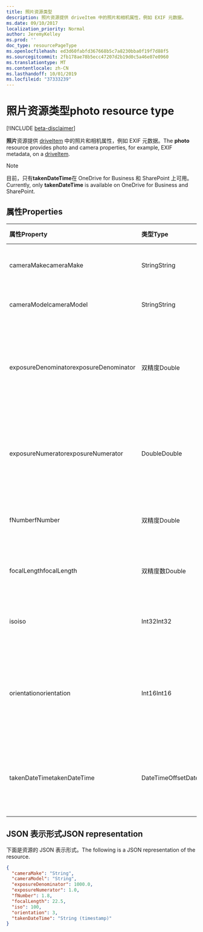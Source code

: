 ```yaml
---
title: 照片资源类型
description: 照片资源提供 driveItem 中的照片和相机属性，例如 EXIF 元数据。
ms.date: 09/10/2017
localization_priority: Normal
author: JeremyKelley
ms.prod: ''
doc_type: resourcePageType
ms.openlocfilehash: ed3d60fabfd367668b5c7a8230bba0f19f7d88f5
ms.sourcegitcommit: 2fb178ae78b5ecc47207d2b19d0c5a46e07e0960
ms.translationtype: MT
ms.contentlocale: zh-CN
ms.lasthandoff: 10/01/2019
ms.locfileid: "37333239"
---
```

# <a name="photo-resource-type"></a><span data-ttu-id="35b79-103">照片资源类型</span><span class="sxs-lookup"><span data-stu-id="35b79-103">photo resource type</span></span>

[!INCLUDE [beta-disclaimer](../../includes/beta-disclaimer.md)]

<span data-ttu-id="35b79-104">**照片**资源提供 [driveItem](driveitem.md) 中的照片和相机属性，例如 EXIF 元数据。</span><span class="sxs-lookup"><span data-stu-id="35b79-104">The **photo** resource provides photo and camera properties, for example, EXIF metadata, on a [driveItem](driveitem.md).</span></span>

> [!NOTE]
> <span data-ttu-id="35b79-105">目前，只有**takenDateTime**在 OneDrive for Business 和 SharePoint 上可用。</span><span class="sxs-lookup"><span data-stu-id="35b79-105">Currently, only **takenDateTime** is available on OneDrive for Business and SharePoint.</span></span>

## <a name="properties"></a><span data-ttu-id="35b79-106">属性</span><span class="sxs-lookup"><span data-stu-id="35b79-106">Properties</span></span>

| <span data-ttu-id="35b79-107">属性</span><span class="sxs-lookup"><span data-stu-id="35b79-107">Property</span></span>          | <span data-ttu-id="35b79-108">类型</span><span class="sxs-lookup"><span data-stu-id="35b79-108">Type</span></span>          | <span data-ttu-id="35b79-109">说明</span><span class="sxs-lookup"><span data-stu-id="35b79-109">Description</span></span>                                                                |
|:------------------|:--------------|:---------------------------------------------------------------------------|
|<span data-ttu-id="35b79-110">cameraMake</span><span class="sxs-lookup"><span data-stu-id="35b79-110">cameraMake</span></span>         |<span data-ttu-id="35b79-111">String</span><span class="sxs-lookup"><span data-stu-id="35b79-111">String</span></span>         | <span data-ttu-id="35b79-p101">相机制造商。只读。</span><span class="sxs-lookup"><span data-stu-id="35b79-p101">Camera manufacturer. Read-only.</span></span>                                            |
|<span data-ttu-id="35b79-114">cameraModel</span><span class="sxs-lookup"><span data-stu-id="35b79-114">cameraModel</span></span>        |<span data-ttu-id="35b79-115">String</span><span class="sxs-lookup"><span data-stu-id="35b79-115">String</span></span>         | <span data-ttu-id="35b79-p102">相机型号。只读。</span><span class="sxs-lookup"><span data-stu-id="35b79-p102">Camera model. Read-only.</span></span>                                                   |
|<span data-ttu-id="35b79-118">exposureDenominator</span><span class="sxs-lookup"><span data-stu-id="35b79-118">exposureDenominator</span></span>|<span data-ttu-id="35b79-119">双精度</span><span class="sxs-lookup"><span data-stu-id="35b79-119">Double</span></span>         | <span data-ttu-id="35b79-p103">相机的曝光时间分数的分母。只读。</span><span class="sxs-lookup"><span data-stu-id="35b79-p103">The denominator for the exposure time fraction from the camera. Read-only.</span></span> |
|<span data-ttu-id="35b79-122">exposureNumerator</span><span class="sxs-lookup"><span data-stu-id="35b79-122">exposureNumerator</span></span>  |<span data-ttu-id="35b79-123">Double</span><span class="sxs-lookup"><span data-stu-id="35b79-123">Double</span></span>         | <span data-ttu-id="35b79-p104">相机的曝光时间分数的分子。只读。</span><span class="sxs-lookup"><span data-stu-id="35b79-p104">The numerator for the exposure time fraction from the camera. Read-only.</span></span>   |
|<span data-ttu-id="35b79-126">fNumber</span><span class="sxs-lookup"><span data-stu-id="35b79-126">fNumber</span></span>            |<span data-ttu-id="35b79-127">双精度</span><span class="sxs-lookup"><span data-stu-id="35b79-127">Double</span></span>         | <span data-ttu-id="35b79-p105">相机的 F-stop 值。只读。</span><span class="sxs-lookup"><span data-stu-id="35b79-p105">The F-stop value from the camera. Read-only.</span></span>                               |
|<span data-ttu-id="35b79-130">focalLength</span><span class="sxs-lookup"><span data-stu-id="35b79-130">focalLength</span></span>        |<span data-ttu-id="35b79-131">双精度数</span><span class="sxs-lookup"><span data-stu-id="35b79-131">Double</span></span>         | <span data-ttu-id="35b79-p106">相机的焦距。只读。</span><span class="sxs-lookup"><span data-stu-id="35b79-p106">The focal length from the camera. Read-only.</span></span>                               |
|<span data-ttu-id="35b79-134">iso</span><span class="sxs-lookup"><span data-stu-id="35b79-134">iso</span></span>                |<span data-ttu-id="35b79-135">Int32</span><span class="sxs-lookup"><span data-stu-id="35b79-135">Int32</span></span>          | <span data-ttu-id="35b79-p107">相机的 ISO 值。只读。</span><span class="sxs-lookup"><span data-stu-id="35b79-p107">The ISO value from the camera. Read-only.</span></span>                                  |
|<span data-ttu-id="35b79-138">orientation</span><span class="sxs-lookup"><span data-stu-id="35b79-138">orientation</span></span>        |<span data-ttu-id="35b79-139">Int16</span><span class="sxs-lookup"><span data-stu-id="35b79-139">Int16</span></span>          | <span data-ttu-id="35b79-140">相机中的方向值。</span><span class="sxs-lookup"><span data-stu-id="35b79-140">The orientation value from the camera.</span></span> <span data-ttu-id="35b79-141">在 OneDrive 个人版上是可写的。</span><span class="sxs-lookup"><span data-stu-id="35b79-141">Writable on OneDrive Personal.</span></span>      |
|<span data-ttu-id="35b79-142">takenDateTime</span><span class="sxs-lookup"><span data-stu-id="35b79-142">takenDateTime</span></span>      |<span data-ttu-id="35b79-143">DateTimeOffset</span><span class="sxs-lookup"><span data-stu-id="35b79-143">DateTimeOffset</span></span> | <span data-ttu-id="35b79-144">以 UTC 时间拍摄照片的日期和时间。</span><span class="sxs-lookup"><span data-stu-id="35b79-144">The date and time the photo was taken in UTC time.</span></span> <span data-ttu-id="35b79-145">只读。</span><span class="sxs-lookup"><span data-stu-id="35b79-145">Read-only.</span></span>              |

## <a name="json-representation"></a><span data-ttu-id="35b79-146">JSON 表示形式</span><span class="sxs-lookup"><span data-stu-id="35b79-146">JSON representation</span></span>

<span data-ttu-id="35b79-147">下面是资源的 JSON 表示形式。</span><span class="sxs-lookup"><span data-stu-id="35b79-147">The following is a JSON representation of the resource.</span></span>

<!-- {
  "blockType": "resource",
  "optionalProperties": [

  ],
  "@odata.type": "microsoft.graph.photo",
  "baseType": null
}-->

```json
{
  "cameraMake": "String",
  "cameraModel": "String",
  "exposureDenominator": 1000.0,
  "exposureNumerator": 1.0,
  "fNumber": 1.8,
  "focalLength": 22.5,
  "iso": 100,
  "orientation": 3,
  "takenDateTime": "String (timestamp)"
}
```

<!-- uuid: 16cd6b66-4b1a-43a1-adaf-3a886856ed98
2019-02-04 14:57:30 UTC -->
<!-- {
  "type": "#page.annotation",
  "description": "The photo resource provides details about the camera and settings on the camera for photos.",
  "keywords": "camera make,camera model, exposure, f-stop, iso, orientation",
  "section": "documentation",
  "tocPath": ""
}-->
